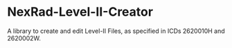 # NexRad-Level-II-Creator
A library to create and edit Level-II Files, as specified in ICDs 2620010H and 2620002W.
